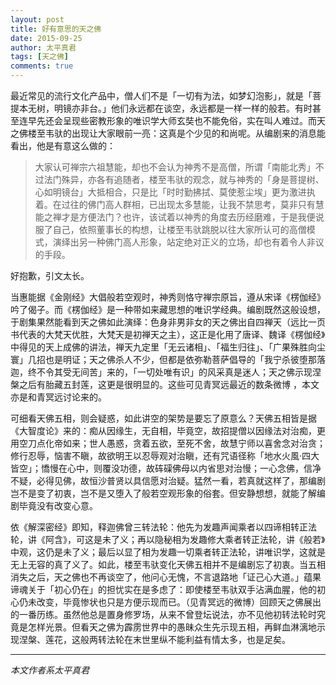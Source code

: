 ```yaml
---
layout: post
title: 好有意思的天之佛
date: 2015-09-25
author: 太平真君
tags: [天之佛]
comments: true
---
```

最近常见的流行文化产品中，僧人们不是「一切有为法，如梦幻泡影」，就是「菩提本无树，明镜亦非台。」他们永远都在谈空，永远都是一样一样的般若。有时甚至连早先还会呈现些密教形象的唯识学大师玄奘也不能免俗，实在叫人难过。而天之佛楼至韦驮的出现让大家眼前一亮：这真是个少见的和尚呢。从编剧来的消息能看出，他是有意这么做的：

> 大家认可禅宗六祖慧能，却也不会认为神秀不是高僧，所谓「南能北秀」不过法门殊异，亦各有追随者，楼至韦驮的观念，就与神秀的「身是菩提树、心如明镜台」大抵相合，只是比「时时勤拂拭、莫使惹尘埃」更为激进执着。在过往的佛门高人群相，已出现太多慧能，让我不禁思考，莫非只有慧能之禅才是方便法门？也许，该试着以神秀的角度去历经磨难，于是我便说服了自己，依照董事长的构想，让楼至韦驮跳脱以往大家所认可的高僧模式，演绎出另一种佛门高人形象，站定绝对正义的立场，却也有着令人非议的手段。

好抱歉，引文太长。

当惠能据《金刚经》大倡般若空观时，神秀则恪守禅宗原旨，遵从宋译《楞伽经》吟了偈子。而《楞伽经》是一种带如来藏思想的唯识学经典。编剧既然这般设想，于剧集果然能看到天之佛如此演绎：色身非男非女的天之佛出自四禅天（远比一页书代表的大梵天优胜，大梵天是初禅天之主），这正是化用了唐译、魏译《楞伽经》中得见的天上成佛的讲法，禅天九定里「无云诸相」、「福生归往」、「广果殊胜向尘寰」几招也是明证；天之佛杀人不少，但都是依弥勒菩萨倡导的「我宁杀彼堕那落迦，终不令其受无间苦」来的，「一切处唯有识」的风采真是迷人；天之佛示现涅槃之后有胎藏五封莲，这更是很明显的。这些可见青冥远最近的数条微博 ，本文亦是和青冥远讨论来的。

可细看天佛五相，则会疑惑，如此讲空的架势是要忘了原意么？天佛五相皆是据《大智度论》来的：痴从因缘生，无自相，毕竟空，故招提僧以因缘法对治痴，更用空刀点化帝如来；世人愚惑，贪着五欲，至死不舍，故慧宁师以喜舍念对治贪；修行忍辱，恼害不瞋，故欲明王以忍辱观对治瞋，还有咒语径称「地水火風·四大皆空」；憍慢在心中，则覆没功德，故砗磲佛母以内省思对治慢；一心念佛，信净不疑，必得见佛，故恒沙普贤以具信愿对治疑。猛然一看，若真就这样了，那编剧岂不是变了初衷，岂不是又堕入了般若空观形象的俗套。但安静想想，就能了解编剧毕竟没有改变心意。

依《解深密经》即知，释迦佛曾三转法轮：他先为发趣声闻乘者以四谛相转正法轮，讲《阿含》，可这是未了义；再以隐秘相为发趣修大乘者转正法轮，讲《般若》中观，这仍是未了义；最后以显了相为发趣一切乘者转正法轮，讲唯识学，这就是无上无容的真了义了。如此，楼至韦驮变化天佛五相并不是编剧忘了初衷。当五相消失之后，天之佛也不再谈空了，他问心无愧，不言退路地「证己心大道。」蕴果谛魂关于「初心仍在」的担忧实在是多虑了：即使楼至韦驮双手沾满血腥，他的初心仍未改变，毕竟惨状也只是方便示现而已。（见青冥远的微博）回顾天之佛展出的一番历练。虽然他总是置身修罗场，从来不曾登坛说法，亦不见他初转法轮时究竟是怎样光景。但看天之佛为霹雳世界中的愚昧众生先示现五相，再鲜血淋漓地示现涅槃、莲花，这般两转法轮在末世里纵不能利益有情太多，也是足矣。

***
*本文作者系太平真君*

